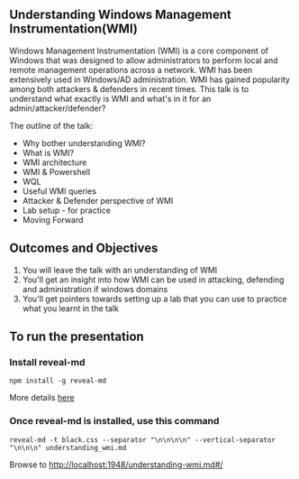 ## Understanding Windows Management Instrumentation(WMI)

Windows Management Instrumentation (WMI) is a core component of Windows that was designed to allow administrators to perform local and remote management operations across a network. WMI has been extensively used in Windows/AD administration. WMI has gained popularity among both attackers & defenders in recent times. This talk is to understand what exactly is WMI and what's in it for an admin/attacker/defender?

The outline of the talk:

- Why bother understanding WMI?
- What is WMI?
- WMI architecture
- WMI & Powershell
- WQL
- Useful WMI queries
- Attacker & Defender perspective of WMI
- Lab setup - for practice
- Moving Forward

## Outcomes and Objectives
1. You will leave the talk with an understanding of WMI
2. You'll get an insight into how WMI can be used in attacking, defending and administration if windows domains
3. You'll get pointers towards setting up a lab that you can use to practice what you learnt in the talk


## To run the presentation

### Install reveal-md
	npm install -g reveal-md

More details [here](https://github.com/webpro/reveal-md)

### Once reveal-md is installed, use this command

    reveal-md -t black.css --separator "\n\n\n\n" --vertical-separator "\n\n\n" understanding_wmi.md

Browse to  [http://localhost:1948/understanding-wmi.md#/](http://localhost:1948/understanding-wmi.md#/)
